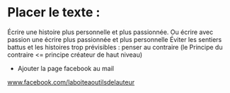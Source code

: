 # Placer le texte :

Écrire une histoire plus personnelle et plus passionnée. Ou écrire avec passion une écrire plus passionnée et plus personnelle
Éviter les sentiers battus et les histoires trop prévisibles : penser au contraire (le Principe du contraire <= principe créateur de haut niveau)

* Ajouter la page facebook au mail

www.facebook.com/laboiteaoutilsdelauteur
